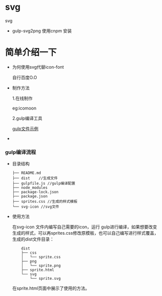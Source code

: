 # svg
svg

- gulp-svg2png 使用cnpm 安装

# 简单介绍一下

- 为何使用svg代替icon-font

	自行百度O.O
	
- 制作方法

	1.在线制作
	
	eg:icomoon
	
	2.gulp编译工具
	
	[gulp文件示例](https://github.com/huochezaodian/svg/blob/master/gulpfile.js)
	
-
### gulp编译流程

- 目录结构

	```
	├── README.md
	├── dist	//生成文件
	├── gulpfile.js //gulp编译配置
	├── node_modules
	├── package-lock.json
	├── package.json
	├── sprites.css //生成的样式模板
	└── svg-icon //svg文件
	```
	
- 使用方法

	在svg-icon 文件内编写自己需要的icon，运行 gulp进行编译，如果想要改变生成的样式，可以再sprites.css修改原模板，也可以自己编写进行样式覆盖，生成的dist文件目录：
	
	```
		dist
		├── css
		│   └── sprite.css
		├── png
		│   └── sprite.png
		├── sprite.html
		└── svg
		    └── sprite.svg
	```
	
	在sprite.html页面中展示了使用的方法。

	